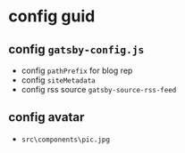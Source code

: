 # config guid
## config `gatsby-config.js` 
* config `pathPrefix` for blog rep
* config `siteMetadata`
* config rss source `gatsby-source-rss-feed`
## config avatar
* `src\components\pic.jpg`